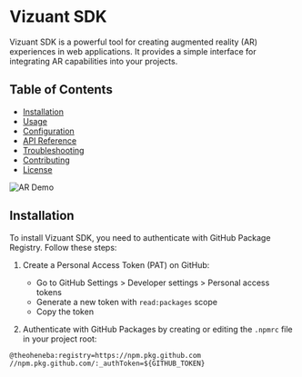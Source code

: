 # Vizuant SDK

Vizuant SDK is a powerful tool for creating augmented reality (AR) experiences in web applications. It provides a simple interface for integrating AR capabilities into your projects.

## Table of Contents

- [Installation](#installation)
- [Usage](#usage)
- [Configuration](#configuration)
- [API Reference](#api-reference)
- [Troubleshooting](#troubleshooting)
- [Contributing](#contributing)
- [License](#license)

![AR Demo](https://d3i2s57s2jetfw.cloudfront.net/wp-content/uploads/2025/01/b4efa85bffd4d66c5ea0ec7cfa0bf684-1200x0-c-default.jpg)

## Installation

To install Vizuant SDK, you need to authenticate with GitHub Package Registry. Follow these steps:

1. Create a Personal Access Token (PAT) on GitHub:
   - Go to GitHub Settings > Developer settings > Personal access tokens
   - Generate a new token with `read:packages` scope
   - Copy the token

2. Authenticate with GitHub Packages by creating or editing the `.npmrc` file in your project root:

```plaintext
@theoheneba:registry=https://npm.pkg.github.com
//npm.pkg.github.com/:_authToken=${GITHUB_TOKEN}
